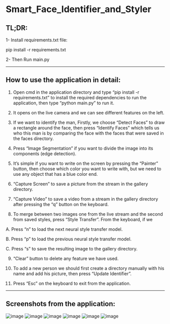 # Smart_Face_Identifier_and_Styler


## TL;DR:


1- Install requirements.txt file:

pip install -r requirements.txt

2- Then Run main.py


-------------


## How to use the application in detail:


1. Open cmd in the application directory and type “pip install -r
requirements.txt” to install the required dependencies to run the
application, then type “python main.py” to run it.

2. It opens on the live camera and we can see different features on the
left.

3. If we want to identify the man, Firstly, we choose “Detect Faces” to
draw a rectangle around the face, then press “Identify Faces” which
tells us who this man is by comparing the face with the faces that were
saved in the faces directory.

4. Press “Image Segmentation” if you want to divide the image into its
components (edge detection).

5. It’s simple if you want to write on the screen by pressing the “Painter”
button, then choose which color you want to write with, but we need
to use any object that has a blue color end.

6. “Capture Screen” to save a picture from the stream in the gallery
directory.

7. “Capture Video” to save a video from a stream in the gallery directory
after pressing the “q” button on the keyboard.

8. To merge between two images one from the live stream and the
second from saved styles, press “Style Transfer”. From the keyboard, if
we

A. Press “n” to load the next neural style transfer model.

B. Press “p” to load the previous neural style transfer model.

C. Press “s” to save the resulting image to the gallery directory.

9. “Clear” button to delete any feature we have used.

10. To add a new person we should first create a directory manually with
his name and add his picture, then press “Update Identifier”.

11. Press “Esc” on the keyboard to exit from the application.

-------------------

## Screenshots from the application:

![image](https://github.com/nooreldeenmagdy/Smart_Face_Identifier_and_Styler/assets/74083059/af1f9346-d25f-4847-8f49-dea6a9a0afe8)
![image](https://github.com/nooreldeenmagdy/Smart_Face_Identifier_and_Styler/assets/74083059/768318c8-8a8d-4da8-a545-5dc2868a2c40)
![image](https://github.com/nooreldeenmagdy/Smart_Face_Identifier_and_Styler/assets/74083059/4298064b-6e45-4d97-a8cb-1f6a301f6d7c)
![image](https://github.com/nooreldeenmagdy/Smart_Face_Identifier_and_Styler/assets/74083059/0177d60f-fe7c-41a1-b919-a2f2d3d106fb)
![image](https://github.com/nooreldeenmagdy/Smart_Face_Identifier_and_Styler/assets/74083059/f3ae557e-e62e-45a7-808f-04d44bed2a1c)
![image](https://github.com/nooreldeenmagdy/Smart_Face_Identifier_and_Styler/assets/74083059/e45e79bd-6277-46c1-b820-a33d34b5b50b)

